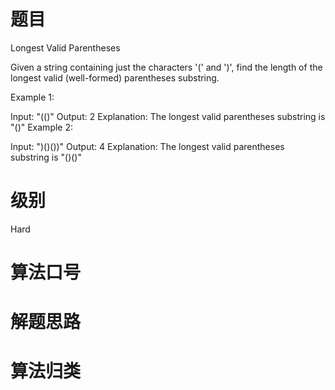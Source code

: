 # 题目
Longest Valid Parentheses

Given a string containing just the characters '(' and ')', find the length of the longest valid (well-formed) parentheses substring.

Example 1:

Input: "(()"
Output: 2
Explanation: The longest valid parentheses substring is "()"
Example 2:

Input: ")()())"
Output: 4
Explanation: The longest valid parentheses substring is "()()"
# 级别 
Hard

# 算法口号


# 解题思路




# 算法归类
